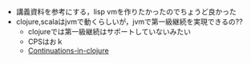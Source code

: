 - 講義資料を参考にする，lisp vmを作りたかったのでちょうど良かった
- clojure,scalaはjvmで動くらしいが，jvmで第一級継続を実現できるの??
  * clojureでは第一級継続はサポートしていないみたい
  * CPSはおｋ
  * [Continuations-in-clojure](http://stackoverflow.com/questions/1173133/continuations-in-clojure)
